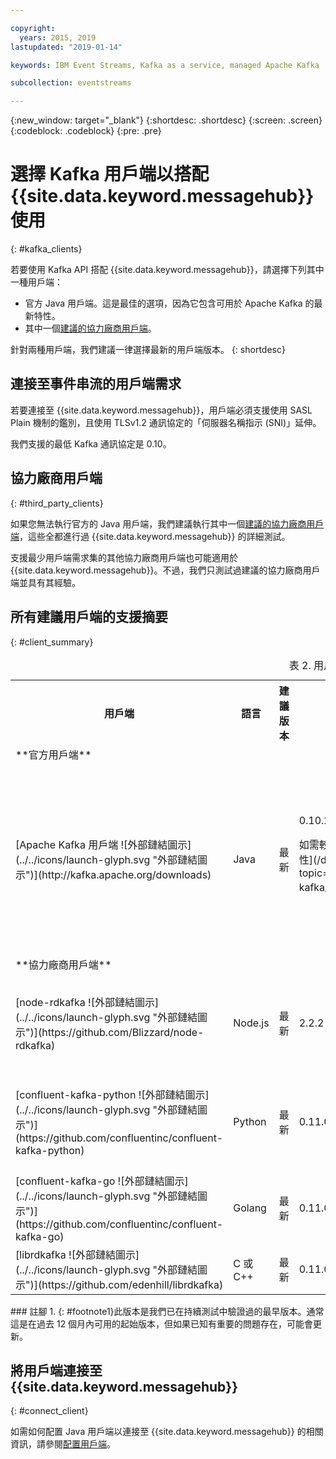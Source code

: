 ```yaml
---

copyright:
  years: 2015, 2019
lastupdated: "2019-01-14"

keywords: IBM Event Streams, Kafka as a service, managed Apache Kafka

subcollection: eventstreams

---
```


{:new_window: target="_blank"}
{:shortdesc: .shortdesc}
{:screen: .screen}
{:codeblock: .codeblock}
{:pre: .pre}

# 選擇 Kafka 用戶端以搭配 {{site.data.keyword.messagehub}} 使用
{: #kafka_clients}

若要使用 Kafka API 搭配 {{site.data.keyword.messagehub}}，請選擇下列其中一種用戶端：

* 官方 Java 用戶端。這是最佳的選項，因為它包含可用於 Apache Kafka 的最新特性。
* 其中一個[建議的協力廠商用戶端](/docs/services/EventStreams?topic=eventstreams-kafka_clients#clients_table)。

針對兩種用戶端，我們建議一律選擇最新的用戶端版本。
{: shortdesc}

## 連接至事件串流的用戶端需求

若要連接至 {{site.data.keyword.messagehub}}，用戶端必須支援使用 SASL Plain 機制的鑑別，且使用 TLSv1.2 通訊協定的「伺服器名稱指示 (SNI)」延伸。

我們支援的最低 Kafka 通訊協定是 0.10。

	
## 協力廠商用戶端
{: #third_party_clients}

如果您無法執行官方的 Java 用戶端，我們建議執行其中一個[建議的協力廠商用戶端](/docs/services/EventStreams?topic=eventstreams-kafka_clients#clients_table)，這些全都進行過 {{site.data.keyword.messagehub}} 的詳細測試。 

支援最少用戶端需求集的其他協力廠商用戶端也可能適用於 {{site.data.keyword.messagehub}}。不過，我們只測試過建議的協力廠商用戶端並具有其經驗。

## 所有建議用戶端的支援摘要
{: #client_summary}

<table id="clients_table">
    <caption>表 2. 用戶端支援摘要</caption>
      <tr>
		    <th id="client" scope="col">用戶端</th>
		    <th id="language" scope="col">語言</th>
			<th id="version" scope="col">建議版本</th>
		    <th id="minimum version" scope="col">支援的最低版本 [<sup>1</sup>](/docs/services/EventStreams?topic=eventstreams-kafka_clients#footnote1)</th>
			<th id="sample link" scope="col">範例鏈結</th>
        </tr>
			<tr>
			<td colspan="3">**官方用戶端**</td>
			</tr>
	  		<tr>
			<td>[Apache Kafka 用戶端 ![外部鏈結圖示](../../icons/launch-glyph.svg "外部鏈結圖示")](http://kafka.apache.org/downloads)</td>
			<td>Java</td>
			<td>最新</td>
			<td>0.10.2<p> 如需較舊用戶端的相關資訊，請參閱[舊版相容性](/docs/services/EventStreams?topic=eventstreams-kafka_clients_classic#compatibility_classic)。</p></td>
			<td>[Java 主控台範例 ![外部鏈結圖示](../../icons/launch-glyph.svg "外部鏈結圖示")](https://github.com/ibm-messaging/event-streams-samples/tree/master/kafka-java-console-sample)<br/>
			[Liberty 範例 ![外部鏈結圖示](../../icons/launch-glyph.svg "外部鏈結圖示")](https://github.com/ibm-messaging/event-streams-samples/tree/master/kafka-java-liberty-sample)
			</td>
			</tr>
			<tr>
			<td colspan="3">**協力廠商用戶端**</td>
			</tr>
	  		<tr>
			<td>[node-rdkafka ![外部鏈結圖示](../../icons/launch-glyph.svg "外部鏈結圖示")](https://github.com/Blizzard/node-rdkafka)</td>
			<td>Node.js</td>
			<td>最新</td>
			<td>2.2.2</td>
			<td>[Node.js 範例 ![外部鏈結圖示](../../icons/launch-glyph.svg "外部鏈結圖示")](https://github.com/ibm-messaging/event-streams-samples/tree/master/kafka-nodejs-console-sample)</td>
		</tr>
		<tr>
			<td>[confluent-kafka-python ![外部鏈結圖示](../../icons/launch-glyph.svg "外部鏈結圖示")](https://github.com/confluentinc/confluent-kafka-python)</td>
			<td>Python</td>
			<td>最新</td>
			<td>0.11.0</td>
			<td>[Kafka Python 範例 ![外部鏈結圖示](../../icons/launch-glyph.svg "外部鏈結圖示")](https://github.com/ibm-messaging/event-streams-samples/tree/master/kafka-python-console-sample)</td>
		</tr>
		<tr>
			<td>[confluent-kafka-go ![外部鏈結圖示](../../icons/launch-glyph.svg "外部鏈結圖示")](https://github.com/confluentinc/confluent-kafka-go)</td>
			<td>Golang</td>
			<td>最新</td>
			<td>0.11.0</td>
			<td></td>
		</tr>
		<tr>
			<td>[librdkafka ![外部鏈結圖示](../../icons/launch-glyph.svg "外部鏈結圖示")](https://github.com/edenhill/librdkafka)</td>
			<td>C 或 C++</td>
			<td>最新</td>
			<td>0.11.0</td>
			<td></td>
		</tr>

</table>
### 註腳
1. {: #footnote1}此版本是我們已在持續測試中驗證過的最早版本。通常這是在過去 12 個月內可用的起始版本，但如果已知有重要的問題存在，可能會更新。


<!--
## Unsupported clients

The following clients are not supported by {{site.data.keyword.messagehub}}:

### kafka-node
The kafka-node client does not fully support SASL authentication with the PLAIN mechanism so cannot currently be used with {{site.data.keyword.messagehub}}.


### no-kafka 
The no-kafka client does not fully support SASL authentication with the PLAIN mechanism so cannot currently be used with {{site.data.keyword.messagehub}}.

-->

## 將用戶端連接至 {{site.data.keyword.messagehub}}
{: #connect_client}

如需如何配置 Java 用戶端以連接至 {{site.data.keyword.messagehub}} 的相關資訊，請參閱[配置用戶端](/docs/services/EventStreams?topic=eventstreams-kafka_connect)。












